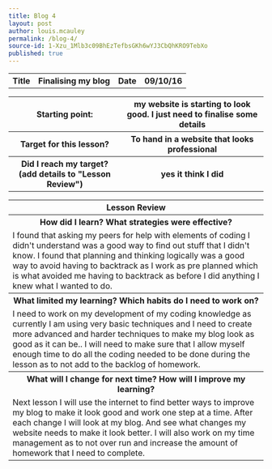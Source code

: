 ```yaml
---
title: Blog 4
layout: post
author: louis.mcauley
permalink: /blog-4/
source-id: 1-Xzu_1Mlb3c09BhEzTefbsGKh6wYJ3CbQhKRO9TebXo
published: true
---
```

<table>
  <tr>
    <th>Title</th>
    <th>Finalising my blog</th>
    <th>Date</th>
    <th>09/10/16</th>
  </tr>
</table>


<table>
  <tr>
    <th>Starting point:</th>
    <th>my website is starting to look good. I just need to finalise some details </th>
  </tr>
  <tr>
    <th>Target for this lesson?</th>
    <th>To hand in a website that looks professional </th>
  </tr>
  <tr>
    <th>Did I reach my target? 
(add details to "Lesson Review")</th>
    <th> yes it think I did</th>
  </tr>
</table>


<table>
  <tr>
    <th>Lesson Review</th>
  </tr>
  <tr>
    <th>How did I learn? What strategies were effective? </th>
  </tr>
  <tr>
    <td>I found that asking my peers for help with elements of coding I didn't understand was a good way to find out stuff that I didn't know. I found that planning and thinking logically was a good way to avoid having to backtrack as I work as pre planned which is what avoided me having to backtrack as before I did anything I knew what I wanted to do.
</td>
  </tr>
  <tr>
    <th>What limited my learning? Which habits do I need to work on? </th>
  </tr>
  <tr>
    <td>I need to work on my development of my coding knowledge as currently I am using very basic techniques and I need to create more advanced and harder techniques to make my blog look as good as it can be.. I will need to make sure that I allow myself enough time to do all the coding needed to be done during the lesson as to not add to the backlog of homework.</td>
  </tr>
  <tr>
    <th>What will I change for next time? How will I improve my learning?</th>
  </tr>
  <tr>
    <td>Next lesson I will use the internet to find better ways to improve my blog to make it look good and work one step at a time. After each change I will look at my blog. And see what changes my website needs to make it look better. I will also work on my time management as to not over run and increase the amount of homework that I need to complete.</td>
  </tr>
</table>


